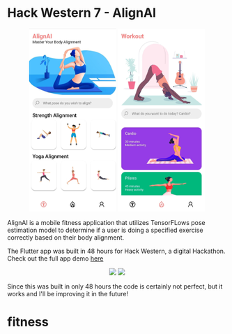 # Hack Western 7 - AlignAI

<p align="center">
  <img src="images/3.jpg" width="200"> <img src="images/4.jpg" width="200">
</p> 

AlignAI is a mobile fitness application that utilizes TensorFLows pose estimation model to determine if a user is doing a specified exercise correctly based on their body alignment.

The Flutter app was built in 48 hours for Hack Western, a digital Hackathon. Check out the full app demo [here](https://youtu.be/qTkxSWIwJk8)

<p align="center">
  <img src="/images/arm-press.gif" width="300"> <img src="/images/warrior-pose.gif" width="300">
</p>

Since this was built in only 48 hours the code is certainly not perfect, but it works and I'll be improving it in the future! 
# fitness
